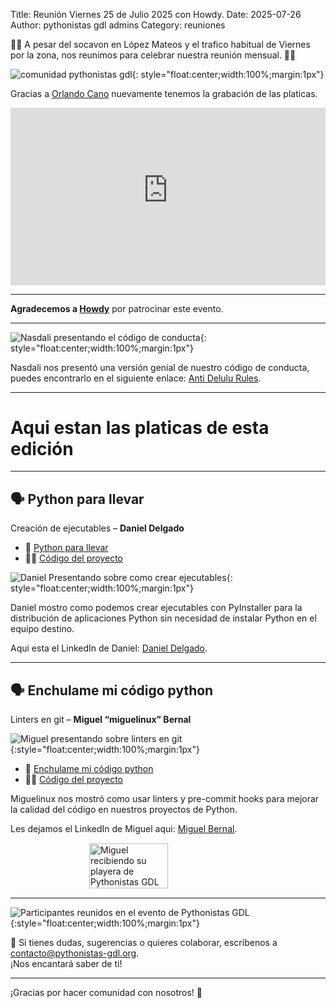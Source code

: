 Title: Reunión Viernes 25 de Julio 2025 con Howdy.
Date: 2025-07-26
Author: pythonistas gdl admins
Category: reuniones


🐍🐍 A pesar del socavon en López Mateos y el trafico habitual de Viernes por la zona, nos reunimos para celebrar nuestra reunión mensual. 🐍🐍 

![comunidad pythonistas gdl]({static}/images/250725/comunidad.jpg){: style="float:center;width:100%;margin:1px"}

Gracias a <a href="https://www.linkedin.com/in/orlandocano/" target="_blank">Orlando Cano</a> nuevamente tenemos la grabación de las platicas.

<div style="position:relative;padding-bottom:56.25%;height:0;overflow:hidden;max-width:100%;">
  <iframe src="https://www.youtube-nocookie.com/embed/wNKuqrU-1CA" title="YouTube video player" frameborder="0" allow="accelerometer; autoplay; clipboard-write; encrypted-media; gyroscope; picture-in-picture; web-share" referrerpolicy="strict-origin-when-cross-origin" allowfullscreen style="position:absolute;top:0;left:0;width:100%;height:100%;"></iframe>
</div>


---

**Agradecemos a <a href="https://www.howdylatam.com" target="_blank">Howdy</a>** por patrocinar este evento.

---

![Nasdali presentando el código de conducta]({static}/images/250725/nasdali_codigo_de_conducta.jpg){: style="float:center;width:100%;margin:1px"}

Nasdali nos presentó una versión genial de nuestro código de conducta, puedes encontrarlo en el siguiente enlace: <a href="{static}/pdfs/ANTI_DELULU_RULES.pdf" target="_blank">Anti Delulu Rules</a>.

---

# Aqui estan las platicas de esta edición

---
## 🗣️ Python para llevar
Creación de ejecutables
– **Daniel Delgado**

- 📄 <a href="{static}/pdfs/250725_Python_para_llevar.pdf" target="_blank">Python para llevar</a>
- 🧑‍💻 <a href="https://github.com/Pythonistas-GDL/portable-tool-demo" target="_blank">Código del proyecto</a>


![Daniel Presentando sobre como crear ejecutables]({static}/images/250725/daniel_python_para_llevar.jpg){: style="float:center;width:100%;margin:1px"}

Daniel mostro como podemos crear ejecutables con PyInstaller para la distribución de aplicaciones Python sin necesidad de instalar Python en el equipo destino.

Aqui esta el LinkedIn de Daniel: <a href="https://www.linkedin.com/in/daniel-delgado-vargas/" target="_blank">Daniel Delgado</a>. 

---

## 🗣️ Enchulame mi código python
Linters en git
– **Miguel “miguelinux” Bernal**

![Miguel presentando sobre linters en git]({static}/images/250725/miguelinux_linters.jpg){:style="float:center;width:100%;margin:1px"}

- 📄 <a href="{static}/pdfs/250725_introduccion-pre-commit-python.pdf" target="_blank">Enchulame mi código python</a>
- 🧑‍💻 <a href="https://github.com/Pythonistas-GDL/250725_miguelinux_kaajal" target="_blank">Código del proyecto</a>

Miguelinux nos mostró como usar linters y pre-commit hooks para mejorar la calidad del código en nuestros proyectos de Python.

Les dejamos el LinkedIn de Miguel aqui: <a href="https://www.linkedin.com/in/miguelinux/" target="_blank">Miguel Bernal</a>.

<div style="display: flex; justify-content: center;">
  <img src="{static}/images/250725/miguelinux_playera.jpg" alt="Miguel recibiendo su playera de Pythonistas GDL" style="width:50%; margin:1px;" />
</div>

---

![Participantes reunidos en el evento de Pythonistas GDL]({static}/images/250725/after.jpg){:style="float:center;width:100%;margin:1px"}

💌 Si tienes dudas, sugerencias o quieres colaborar, escríbenos a [contacto@pythonistas-gdl.org](mailto:contacto@pythonistas-gdl.org).  
¡Nos encantará saber de ti!

---

¡Gracias por hacer comunidad con nosotros! 💛
